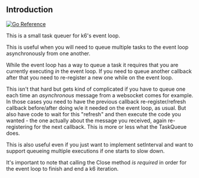 ## Introduction
[![Go Reference](https://pkg.go.dev/badge/github.com/mstoykov/k6-taskqueue-lib.svg)](https://pkg.go.dev/github.com/mstoykov/k6-taskqueue-lib)

This is a small task queuer for k6's event loop. 

This is useful when you will need to queue multiple tasks to the event loop asynchronously from one another. 

While the event loop has a way to queue a task it requires that you are currently executing *in* the event loop. If you need to queue another callback after that you need to re-register a new one while on the event loop. 

This isn't that hard but gets kind of complicated if you have to queue one each time an *asynchronous* message from a websocket comes for example. In those cases you need to have the previous callback re-register/refresh callback before/after doing w/e it needed on the event loop, as usual. But also have code to wait for this "refresh" and then execute the code you wanted - the one actually about the message you received, again re-registering for the next callback. This is more or less what the TaskQueue does. 

This is also useful even if you just want to implement setInterval and want to support queueing multiple executions if one starts to slow down. 

It's important to note that calling the Close method *is required* in order for the event loop to finish and end a k6 iteration.
